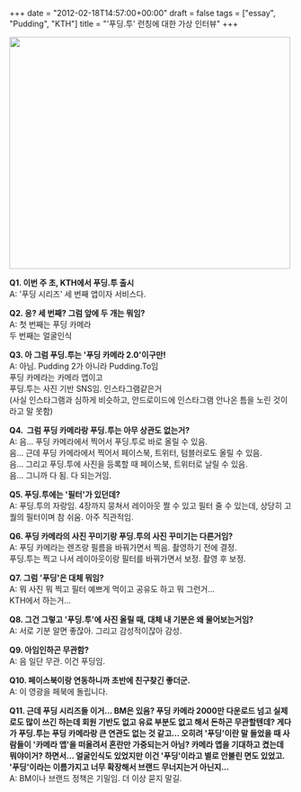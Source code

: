 +++
date = "2012-02-18T14:57:00+00:00"
draft = false
tags = ["essay", "Pudding", "KTH"]
title = "'푸딩.투' 런칭에 대한 가상 인터뷰"
+++
<p><img height="412" src="/tumblr_img/2012-02-18--/774758d58562d4fc7f25269429dfea72de2cf0c91d8bc91a0e83198227b1d01b.png" width="500" /></p>&#13;
<p><strong>Q1. 이번 주 초, KTH에서 푸딩.투 출시</strong><br />A: '푸딩 시리즈' 세 번째 앱이자 서비스다.</p>&#13;
<p><strong>Q2. 응? 세 번째? 그럼 앞에 두 개는 뭐임?</strong><br />A: 첫 번째는 푸딩 카메라<br />두 번째는 얼굴인식</p>&#13;
<p><strong>Q3. 아 그럼 푸딩.투는 '푸딩 카메라 2.0'이구만!</strong><br />A: 아님. Pudding 2가 아니라 Pudding.To임<br />푸딩 카메라는 카메라 앱이고<br />푸딩.투는 사진 기반 SNS임. 인스타그램같은거<br />(사실 인스타그램과 심하게 비슷하고, 안드로이드에 인스타그램 안나온 틈을 노린 것이라고 말 못함)</p>&#13;
<p><strong>Q4.  그럼 푸딩 카메라랑 푸딩.투는 아무 상관도 없는거?</strong><br />A: 음... 푸딩 카메라에서 찍어서 푸딩.투로 바로 올릴 수 있음.<br />음... 근데 푸딩 카메라에서 찍어서 페이스북, 트위터, 텀블러로도 올릴 수 있음.<br />음... 그리고 푸딩.투에 사진을 등록할 때 페이스북, 트위터로 날릴 수 있음.<br />음... 그니까 다 됨. 다 되는거임.</p>&#13;
<p><strong>Q5. 푸딩.투에는 '필터'가 있던데?</strong><br />A: 푸딩.투의 자랑임. 4장까지 뭉쳐서 레이아웃 짤 수 있고 필터 줄 수 있는데, 상당히 고퀄의 필터이며 참 쉬움. 아주 직관적임.</p>&#13;
<p><strong>Q6. 푸딩 카메라의 사진 꾸미기랑 푸딩.투의 사진 꾸미기는 다른거임?</strong><br />A: 푸딩 카메라는 렌즈랑 필름을 바꿔가면서 찍음. 촬영하기 전에 결정.<br />푸딩.투는 찍고 나서 레이아웃이랑 필터를 바꿔가면서 보정. 촬영 후 보정.</p>&#13;
<p><strong>Q7. 그럼 '푸딩'은 대체 뭐임?</strong><br />A: 뭐 사진 뭐 찍고 필터 예쁘게 먹이고 공유도 하고 뭐 그런거...<br />KTH에서 하는거...</p>&#13;
<p><strong>Q8. 그건 그렇고 '푸딩.투'에 사진 올릴 때, 대체 내 기분은 왜 물어보는거임?</strong><br />A: 서로 기분 알면 좋잖아. 그리고 감성적이잖아 감성.</p>&#13;
<p><strong>Q9. 아임인하곤 무관함?</strong><br />A: 음 일단 무관. 이건 푸딩임.</p>&#13;
<p><strong>Q10. 페이스북이랑 연동하니까 초반에 친구찾긴 좋더군.</strong><br />A: 이 영광을 페북에 돌립니다.</p>&#13;
<p><strong>Q11. 근데 푸딩 시리즈들 이거... BM은 있음? 푸딩 카메라 2000만 다운로드 넘고 실제로도 많이 쓰긴 하는데 회원 기반도 없고 유료 부분도 없고 해서 돈하곤 무관할텐데? 게다가 푸딩.투는 푸딩 카메라랑 큰 연관도 없는 것 같고... 오히려 '푸딩'이란 말 들었을 때 사람들이 '카메라 앱'을 떠올려서 혼란만 가중되는거 아님? 카메라 앱을 기대하고 켰는데 뭐야이거? 하면서... 얼굴인식도 있었지만 이건 '푸딩'이라고 별로 안불린 면도 있었고. '푸딩'이라는 이름가지고 너무 확장해서 브랜드 무너지는거 아닌지...</strong><br />A: BM이나 브랜드 정책은 기밀임. 더 이상 묻지 말길. </p> 